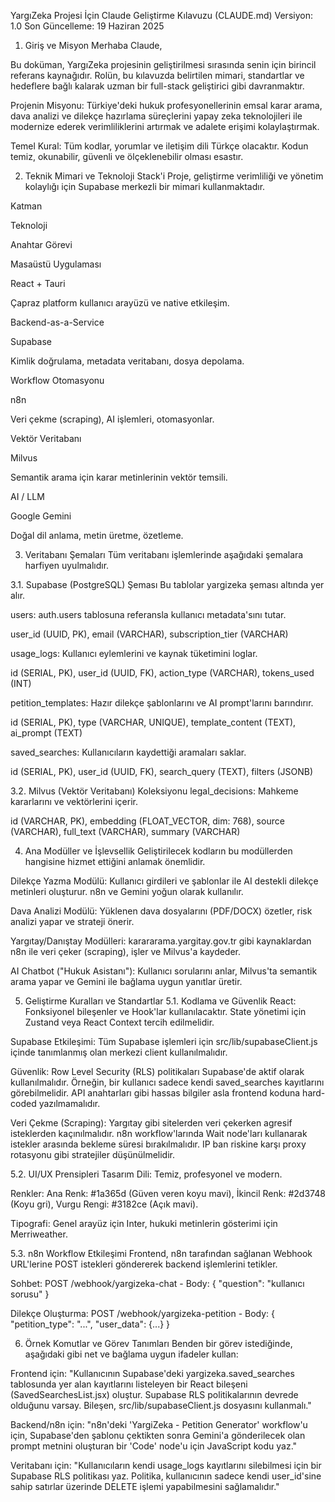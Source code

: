 YargıZeka Projesi İçin Claude Geliştirme Kılavuzu (CLAUDE.md)
Versiyon: 1.0
Son Güncelleme: 19 Haziran 2025

1. Giriş ve Misyon
Merhaba Claude,

Bu doküman, YargıZeka projesinin geliştirilmesi sırasında senin için birincil referans kaynağıdır. Rolün, bu kılavuzda belirtilen mimari, standartlar ve hedeflere bağlı kalarak uzman bir full-stack geliştirici gibi davranmaktır.

Projenin Misyonu: Türkiye'deki hukuk profesyonellerinin emsal karar arama, dava analizi ve dilekçe hazırlama süreçlerini yapay zeka teknolojileri ile modernize ederek verimliliklerini artırmak ve adalete erişimi kolaylaştırmak.

Temel Kural: Tüm kodlar, yorumlar ve iletişim dili Türkçe olacaktır. Kodun temiz, okunabilir, güvenli ve ölçeklenebilir olması esastır.

2. Teknik Mimari ve Teknoloji Stack'i
Proje, geliştirme verimliliği ve yönetim kolaylığı için Supabase merkezli bir mimari kullanmaktadır.

Katman

Teknoloji

Anahtar Görevi

Masaüstü Uygulaması

React + Tauri

Çapraz platform kullanıcı arayüzü ve native etkileşim.

Backend-as-a-Service

Supabase

Kimlik doğrulama, metadata veritabanı, dosya depolama.

Workflow Otomasyonu

n8n

Veri çekme (scraping), AI işlemleri, otomasyonlar.

Vektör Veritabanı

Milvus

Semantik arama için karar metinlerinin vektör temsili.

AI / LLM

Google Gemini

Doğal dil anlama, metin üretme, özetleme.

3. Veritabanı Şemaları
Tüm veritabanı işlemlerinde aşağıdaki şemalara harfiyen uyulmalıdır.

3.1. Supabase (PostgreSQL) Şeması
Bu tablolar yargizeka şeması altında yer alır.

users: auth.users tablosuna referansla kullanıcı metadata'sını tutar.

user_id (UUID, PK), email (VARCHAR), subscription_tier (VARCHAR)

usage_logs: Kullanıcı eylemlerini ve kaynak tüketimini loglar.

id (SERIAL, PK), user_id (UUID, FK), action_type (VARCHAR), tokens_used (INT)

petition_templates: Hazır dilekçe şablonlarını ve AI prompt'larını barındırır.

id (SERIAL, PK), type (VARCHAR, UNIQUE), template_content (TEXT), ai_prompt (TEXT)

saved_searches: Kullanıcıların kaydettiği aramaları saklar.

id (SERIAL, PK), user_id (UUID, FK), search_query (TEXT), filters (JSONB)

3.2. Milvus (Vektör Veritabanı) Koleksiyonu
legal_decisions: Mahkeme kararlarını ve vektörlerini içerir.

id (VARCHAR, PK), embedding (FLOAT_VECTOR, dim: 768), source (VARCHAR), full_text (VARCHAR), summary (VARCHAR)

4. Ana Modüller ve İşlevsellik
Geliştirilecek kodların bu modüllerden hangisine hizmet ettiğini anlamak önemlidir.

Dilekçe Yazma Modülü: Kullanıcı girdileri ve şablonlar ile AI destekli dilekçe metinleri oluşturur. n8n ve Gemini yoğun olarak kullanılır.

Dava Analizi Modülü: Yüklenen dava dosyalarını (PDF/DOCX) özetler, risk analizi yapar ve strateji önerir.

Yargıtay/Danıştay Modülleri: karararama.yargitay.gov.tr gibi kaynaklardan n8n ile veri çeker (scraping), işler ve Milvus'a kaydeder.

AI Chatbot ("Hukuk Asistanı"): Kullanıcı sorularını anlar, Milvus'ta semantik arama yapar ve Gemini ile bağlama uygun yanıtlar üretir.

5. Geliştirme Kuralları ve Standartlar
5.1. Kodlama ve Güvenlik
React: Fonksiyonel bileşenler ve Hook'lar kullanılacaktır. State yönetimi için Zustand veya React Context tercih edilmelidir.

Supabase Etkileşimi: Tüm Supabase işlemleri için src/lib/supabaseClient.js içinde tanımlanmış olan merkezi client kullanılmalıdır.

Güvenlik: Row Level Security (RLS) politikaları Supabase'de aktif olarak kullanılmalıdır. Örneğin, bir kullanıcı sadece kendi saved_searches kayıtlarını görebilmelidir. API anahtarları gibi hassas bilgiler asla frontend koduna hard-coded yazılmamalıdır.

Veri Çekme (Scraping): Yargıtay gibi sitelerden veri çekerken agresif isteklerden kaçınılmalıdır. n8n workflow'larında Wait node'ları kullanarak istekler arasında bekleme süresi bırakılmalıdır. IP ban riskine karşı proxy rotasyonu gibi stratejiler düşünülmelidir.

5.2. UI/UX Prensipleri
Tasarım Dili: Temiz, profesyonel ve modern.

Renkler: Ana Renk: #1a365d (Güven veren koyu mavi), İkincil Renk: #2d3748 (Koyu gri), Vurgu Rengi: #3182ce (Açık mavi).

Tipografi: Genel arayüz için Inter, hukuki metinlerin gösterimi için Merriweather.

5.3. n8n Workflow Etkileşimi
Frontend, n8n tarafından sağlanan Webhook URL'lerine POST istekleri göndererek backend işlemlerini tetikler.

Sohbet: POST /webhook/yargizeka-chat - Body: { "question": "kullanıcı sorusu" }

Dilekçe Oluşturma: POST /webhook/yargizeka-petition - Body: { "petition_type": "...", "user_data": {...} }

6. Örnek Komutlar ve Görev Tanımları
Benden bir görev istediğinde, aşağıdaki gibi net ve bağlama uygun ifadeler kullan:

Frontend için: "Kullanıcının Supabase'deki yargizeka.saved_searches tablosunda yer alan kayıtlarını listeleyen bir React bileşeni (SavedSearchesList.jsx) oluştur. Supabase RLS politikalarının devrede olduğunu varsay. Bileşen, src/lib/supabaseClient.js dosyasını kullanmalı."

Backend/n8n için: "n8n'deki 'YargiZeka - Petition Generator' workflow'u için, Supabase'den şablonu çektikten sonra Gemini'a gönderilecek olan prompt metnini oluşturan bir 'Code' node'u için JavaScript kodu yaz."

Veritabanı için: "Kullanıcıların kendi usage_logs kayıtlarını silebilmesi için bir Supabase RLS politikası yaz. Politika, kullanıcının sadece kendi user_id'sine sahip satırlar üzerinde DELETE işlemi yapabilmesini sağlamalıdır."
